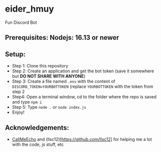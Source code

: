 # eider_hmuy
Fun Discord Bot

## Prerequisites: Nodejs: 16.13 or newer

## Setup: 
- Step 1: Clone this repository
- Step 2: Create an application and get the bot token (save it somewhere but **DO NOT SHARE WITH ANYONE**)
- Step 3: Create a file named `.env` with the content of `DISCORD_TOKEN=YOURBOTTOKEN` (replace `YOURBOTTOKEN` with the token from step 2
- Step4: Open a terminal window, cd to the folder where the repo is saved and type `npm i`
- Step 5: Type `node .` or `node index.js`
- Enjoy!

## Acknowledgements: 
- [CallMeEcho](https://github.com/CallMeEchoCodes) and (llsc12)[https://github.com/llsc12] for helping me a lot with the code, js stuff, etc 
